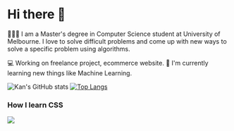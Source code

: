 # Hi there 👋
👨🏻‍💻  I am a Master's degree in Computer Science student at University of Melbourne. I love to solve difficult problems and come up with new ways to solve a specific problem using algorithms.

💻 Working on freelance project, ecommerce website.
🌱 I'm currently learning new things like Machine Learning.

![Kan's GitHub stats](https://github-readme-stats.vercel.app/api?username=kanlip&show_icons=true)
[![Top Langs](https://github-readme-stats.vercel.app/api/top-langs/?username=kanlip&layout=compact)](https://github.com/anuraghazra/github-readme-stats)


### How I learn CSS
![](https://media.giphy.com/media/yYSSBtDgbbRzq/giphy.gif)

<!--
**kanlip/kanlip** is a ✨ _special_ ✨ repository because its `README.md` (this file) appears on your GitHub profile.

Here are some ideas to get you started:

- 🔭 I’m currently working on ...
- 🌱 I’m currently learning 
- 👯 I’m looking to collaborate on ...
- 🤔 I’m looking for help with ...
- 💬 Ask me about ...
- 📫 How to reach me: ...
- 😄 Pronouns: ...
- ⚡ Fun fact: ...
-->

